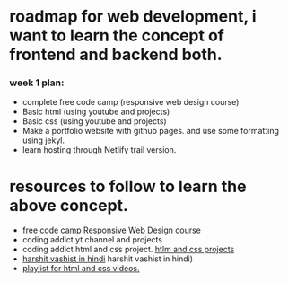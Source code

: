 # roadmap for web development, i want to learn the concept of frontend and backend both.

### week 1 plan:
- complete free code camp (responsive web design course)
- Basic html (using youtube and projects)
- Basic css (using youtube and projects)
- Make a portfolio website with github pages. and use some formatting using jekyl.
- learn hosting through Netlify trail version.
# resources to follow to learn the above concept.
- [free code camp  Responsive Web Design course](https://www.freecodecamp.org/learn/responsive-web-design/#basic-html-and-html5)
- coding addict yt channel and projects
-  coding addict html and css project.  [htlm and css projects](https://www.youtube.com/playlist?list=PLnHJACx3NwAdhoqmE5i_dqSnYHd04doh0)
- [harshit vashist in hindi](https://www.youtube.com/playlist?list=PLwgFb6VsUj_mtXvKDupqdWB2JBiek8YPB) harshit vashist in hindi)
- [playlist for html and css videos.](https://www.youtube.com/playlist?list=PLs1ia4sQXjZ9NptyjWt7eBCIl2xzW56y5)
